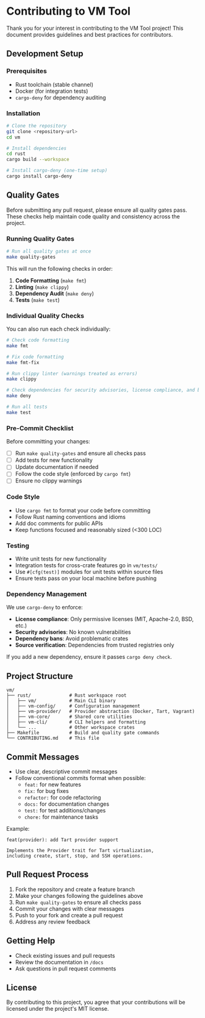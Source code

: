# Contributing to VM Tool

Thank you for your interest in contributing to the VM Tool project! This document provides guidelines and best practices for contributors.

## Development Setup

### Prerequisites

- Rust toolchain (stable channel)
- Docker (for integration tests)
- `cargo-deny` for dependency auditing

### Installation

```bash
# Clone the repository
git clone <repository-url>
cd vm

# Install dependencies
cd rust
cargo build --workspace

# Install cargo-deny (one-time setup)
cargo install cargo-deny
```

## Quality Gates

Before submitting any pull request, please ensure all quality gates pass. These checks help maintain code quality and consistency across the project.

### Running Quality Gates

```bash
# Run all quality gates at once
make quality-gates
```

This will run the following checks in order:

1. **Code Formatting** (`make fmt`)
2. **Linting** (`make clippy`)
3. **Dependency Audit** (`make deny`)
4. **Tests** (`make test`)

### Individual Quality Checks

You can also run each check individually:

```bash
# Check code formatting
make fmt

# Fix code formatting
make fmt-fix

# Run clippy linter (warnings treated as errors)
make clippy

# Check dependencies for security advisories, license compliance, and bans
make deny

# Run all tests
make test
```

### Pre-Commit Checklist

Before committing your changes:

- [ ] Run `make quality-gates` and ensure all checks pass
- [ ] Add tests for new functionality
- [ ] Update documentation if needed
- [ ] Follow the code style (enforced by `cargo fmt`)
- [ ] Ensure no clippy warnings

### Code Style

- Use `cargo fmt` to format your code before committing
- Follow Rust naming conventions and idioms
- Add doc comments for public APIs
- Keep functions focused and reasonably sized (<300 LOC)

### Testing

- Write unit tests for new functionality
- Integration tests for cross-crate features go in `vm/tests/`
- Use `#[cfg(test)]` modules for unit tests within source files
- Ensure tests pass on your local machine before pushing

### Dependency Management

We use `cargo-deny` to enforce:

- **License compliance**: Only permissive licenses (MIT, Apache-2.0, BSD, etc.)
- **Security advisories**: No known vulnerabilities
- **Dependency bans**: Avoid problematic crates
- **Source verification**: Dependencies from trusted registries only

If you add a new dependency, ensure it passes `cargo deny check`.

## Project Structure

```
vm/
├── rust/              # Rust workspace root
│   ├── vm/            # Main CLI binary
│   ├── vm-config/     # Configuration management
│   ├── vm-provider/   # Provider abstraction (Docker, Tart, Vagrant)
│   ├── vm-core/       # Shared core utilities
│   ├── vm-cli/        # CLI helpers and formatting
│   └── ...            # Other workspace crates
├── Makefile           # Build and quality gate commands
└── CONTRIBUTING.md    # This file
```

## Commit Messages

- Use clear, descriptive commit messages
- Follow conventional commits format when possible:
  - `feat:` for new features
  - `fix:` for bug fixes
  - `refactor:` for code refactoring
  - `docs:` for documentation changes
  - `test:` for test additions/changes
  - `chore:` for maintenance tasks

Example:
```
feat(provider): add Tart provider support

Implements the Provider trait for Tart virtualization,
including create, start, stop, and SSH operations.
```

## Pull Request Process

1. Fork the repository and create a feature branch
2. Make your changes following the guidelines above
3. Run `make quality-gates` to ensure all checks pass
4. Commit your changes with clear messages
5. Push to your fork and create a pull request
6. Address any review feedback

## Getting Help

- Check existing issues and pull requests
- Review the documentation in `/docs`
- Ask questions in pull request comments

## License

By contributing to this project, you agree that your contributions will be licensed under the project's MIT license.
